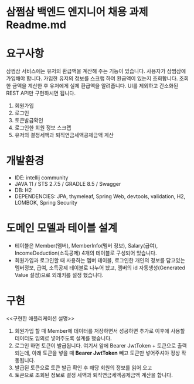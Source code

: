 # 삼쩜삼 백엔드 엔지니어 채용 과제 Readme.md

# 요구사항
삼쩜삼 서비스에는 유저의 환급액을 계산해 주는 기능이 있습니다.
사용자가 삼쩜삼에 가입해야 합니다.
가입한 유저의 정보를 스크랩 하여 환급액이 있는지 조회합니다.
조회한 금액을 계산한 후 유저에게 실제 환급액을 알려줍니다.
UI를 제외하고 간소화된 REST API만 구현하시면 됩니다.

1. 회원가입
2. 로그인
3. 토큰발급확인
4. 로그인한 회원 정보 스크랩
5. 유저의 결정세액과 퇴직연금세액공제금액 계산
    
# 개발환경 
  -  IDE: intellij community
  -  JAVA 11 / STS 2.7.5 / GRADLE 8.5 / Swagger
  -  DB: H2 
  -  DEPENDENCIES: JPA, thymeleaf, Spring Web, devtools, validation, H2, LOMBOK, Spring Security

# 도메인 모델과 테이블 설계
  - 테이블은 Member(멤버), MemberInfo(멤버 정보), Salary(급여), IncomeDeduction(소득공제) 4개의 테이블로 구성되어 있습니다.
  - 회원가입과 로그인할 때 사용하는 멤버 테이블, 로그인한 개인의 정보를 담고있는 멤버정보, 급여, 소득공제 테이블로 나누어 놨고,
    멤버의 id 자동생성(Generated Value 설정)으로 외래키를 설정 했습니다. 
  

# 구현
  <<구현한 애플리케이션 설명>>
  1. 회원가입 할 때 Member에 데이터를 저장하면서 성공하면 추가로 이후에 사용할 데이터도 임의로 넣어주도록 설계를 했습니다.
  2. 로그인 하면 토큰이 발급됩니다. 여기서 앞에 Bearer JwtToken + 토큰으로 출력되는데, 아래 토큰을 넣을 때 **Bearer JwtToken** 빼고 토큰만 넣어주셔야 정상 작동됩니다. 
  3. 발급된 토큰으로 토큰 발급 확인 후 해당 회원의 정보를 읽어 오고
  4. 토큰으로 조회된 정보로 결정 세액과 퇴직연금세액공제금액 계산을 합니다.
